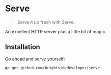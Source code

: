 # Serve
> Serve it up fresh with Serve.

An excellent HTTP server plus a little bit of magic.

## Installation

Go ahead and serve yourself:

`go get github.com/brightsidedeveloper/serve`
